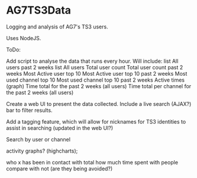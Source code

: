 # AG7TS3Data
Logging and analysis of AG7's TS3 users.

Uses NodeJS.

ToDo:

Add script to analyse the data that runs every hour. Will include:
list All users past 2 weeks
list All users
Total user count
Total user count past 2 weeks
Most Active user top 10
Most Active user top 10 past 2 weeks
Most used channel top 10
Most used channel top 10 past 2 weeks
Active times (graph)
Time total for the past 2 weeks (all users)
Time total per channel for the past 2 weeks (all users)

Create a web UI to present the data collected. Include a live search (AJAX?) bar to filter results.

Add a tagging feature, which will allow for nicknames for TS3 identities to assist in searching (updated in the web UI?)

Search by user or channel

activity graphs? (highcharts);

who x has been in contact with total
how much time spent with people compare with not (are they being avoided?)